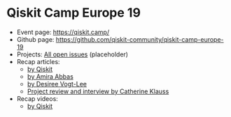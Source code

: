 # Qiskit Camp Europe 19

- Event page: https://qiskit.camp/
- Github page: https://github.com/qiskit-community/qiskit-camp-europe-19
- Projects: [All open issues](https://github.com/qiskit-community/qiskit-camp-europe-19/issues?q=is%3Aopen+is%3Aissue) (placeholder)
- Recap articles: 
  - [by Qiskit](https://medium.com/qiskit/recap-2019-qiskit-camp-europe-908c8d8d72e4)
  - [by Amira Abbas](https://medium.com/qiskit/qiskit-camp-101-b386e9377e4f)
  - [by Desiree Vogt-Lee](https://desireevl.com/posts/qcamp-europe)
  - [Project review and interview by Catherine Klauss](https://medium.com/qiskit/project-highlight-hybrid-quantum-classical-machine-learning-e5319982e3b1)
- Recap videos:
  - [by Qiskit](https://www.youtube.com/watch?v=in21Vaaz5-c)
